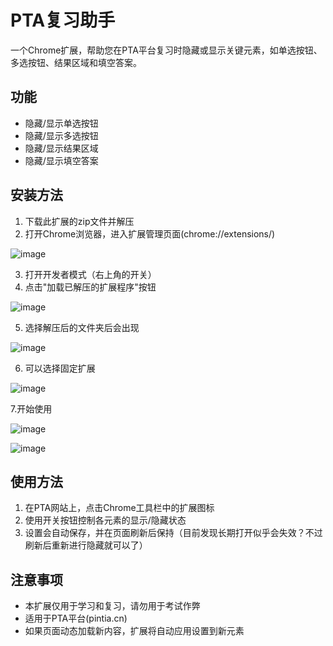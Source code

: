 # PTA复习助手

一个Chrome扩展，帮助您在PTA平台复习时隐藏或显示关键元素，如单选按钮、多选按钮、结果区域和填空答案。

## 功能

- 隐藏/显示单选按钮
- 隐藏/显示多选按钮
- 隐藏/显示结果区域
- 隐藏/显示填空答案

## 安装方法

1. 下载此扩展的zip文件并解压
2. 打开Chrome浏览器，进入扩展管理页面(chrome://extensions/)
   
![image](https://github.com/user-attachments/assets/128e75ae-b2c2-4a67-a2ce-b8cb07b6a300)
   
3. 打开开发者模式（右上角的开关）
4. 点击"加载已解压的扩展程序"按钮
   
![image](https://github.com/user-attachments/assets/f2891a7e-f474-4a54-ba11-4fa4bb00c977)

5. 选择解压后的文件夹后会出现

![image](https://github.com/user-attachments/assets/158ce333-1a92-406e-b3af-464f7ab5610e)
   
6. 可以选择固定扩展

![image](https://github.com/user-attachments/assets/deefbd31-76f5-4df3-9727-ba077a49911b)
   
7.开始使用

![image](https://github.com/user-attachments/assets/3f8b982b-1851-48b6-967c-3ba0a6184f89)


![image](https://github.com/user-attachments/assets/0a6d1e37-8ebe-4696-88d7-02ce471807f3)


## 使用方法

1. 在PTA网站上，点击Chrome工具栏中的扩展图标
2. 使用开关按钮控制各元素的显示/隐藏状态
3. 设置会自动保存，并在页面刷新后保持（目前发现长期打开似乎会失效？不过刷新后重新进行隐藏就可以了）

## 注意事项

- 本扩展仅用于学习和复习，请勿用于考试作弊
- 适用于PTA平台(pintia.cn)
- 如果页面动态加载新内容，扩展将自动应用设置到新元素 
